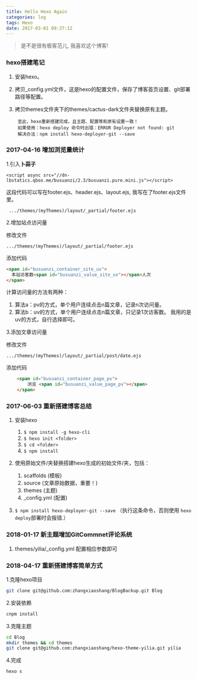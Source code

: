 ```yaml
---
title: Hello Hexo Again
categories: log
tags: Hexo
date: 2017-03-01 09:37:12
---
```

>是不是很有极客范儿, 我喜欢这个博客!

### hexo搭建笔记

1.	安装hexo。
2.	拷贝_config.yml文件，这是hexo的配置文件，保存了博客首页设置、git部署路径等配置。
3. 拷贝themes文件夹下的themes/cactus-dark文件夹替换原有主题。


		至此，hexo重新搭建完成，且主题、配置等和原有设置一致！
		如果使用：hexo deploy 命令时出错：ERROR Deployer not found: git
		解决办法：npm install hexo-deployer-git --save
		
### 2017-04-16 增加浏览量统计

1.引入**卜蒜子**

	<script async src="//dn-lbstatics.qbox.me/busuanzi/2.3/busuanzi.pure.mini.js"></script>
这段代码可以写在footer.ejs、header.ejs、layout.ejs, 我写在了footer.ejs文件里。

	 .../themes/(myThemes)/layout/_partial/footer.ejs

2.增加站点访问量

修改文件

	.../themes/(myThemes)/layout/_partial/footer.ejs

添加代码

```html
<span id="busuanzi_container_site_uv"> 
  本站访客数<span id="busuanzi_value_site_uv"></span>人次
</span>
```
计算访问量的方法有两种：

1. 算法a：pv的方式，单个用户连续点击n篇文章，记录n次访问量。
2. 算法b：uv的方式，单个用户连续点击n篇文章，只记录1次访客数。
我用的是uv的方式，自行选择即可。

3.添加文章访问量

修改文件

	.../themes/(myThemes)/layout/_partial/post/date.ejs

添加代码

```html
	<span id="busuanzi_container_page_pv">
		浏览 <span id="busuanzi_value_page_pv"></span>
	</span> 
```

### 2017-06-03 重新搭建博客总结

1. 安装hexo

	1. `$ npm install -g hexo-cli`
	2. `$ hexo init <folder>`
	3. `$ cd <folder>`
	4. `$ npm install`

2. 使用原始文件/夹替换搭建hexo生成的初始文件/夹，包括：
	
	1. scaffolds (模板)
	2. source (文章原始数据，重要！)
	3. themes (主题)
	4. _config.yml (配置)

3. 	`$ npm install hexo-deployer-git --save` （执行这条命令，否则使用 `hexo deploy`部署时会报错.）

### 2018-01-17 新主题增加GitCommnet评论系统

1. themes/yilia/_config.yml 配置相应参数即可


### 2018-04-17 重新搭建博客简单方式

1.克隆hexo项目  
```bash
git clone git@github.com:zhangxiaoshang/BlogBackup.git Blog
```

2.安装依赖

```bash
cnpm install
```

3.克隆主题  
```bash
cd Blog
mkdir themes && cd themes
git clone git@github.com:zhangxiaoshang/hexo-theme-yilia.git yilia
```

4.完成

```bash
hexo s
```



